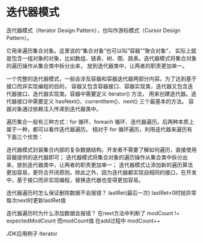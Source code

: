 # 迭代器模式

迭代器模式（Iterator Design Pattern），也叫作游标模式（Cursor Design Pattern）。

它用来遍历集合对象。这里说的“集合对象”也可以叫“容器”“聚合对象”，
实际上就是包含一组对象的对象，比如数组、链表、树、图、跳表。迭代器模式将集合对象的遍历操作从集合类中拆分出来，
放到迭代器类中，让两者的职责更加单一。

一个完整的迭代器模式，一般会涉及容器和容器迭代器两部分内容。为了达到基于接口而非实现编程的目的，
容器又包含容器接口、容器实现类，迭代器又包含迭代器接口、迭代器实现类。容器中需要定义 iterator() 方法，
用来创建迭代器。迭代器接口中需要定义 hasNext()、currentItem()、next() 三个最基本的方法。
容器对象通过依赖注入传递到迭代器类中。

遍历集合一般有三种方式：for 循环、foreach 循环、迭代器遍历。后两种本质上属于一种，都可以看作迭代器遍历。
相对于 for 循环遍历，利用迭代器来遍历有下面三个优势：

迭代器模式封装集合内部的复杂数据结构，开发者不需要了解如何遍历，直接使用容器提供的迭代器即可；
迭代器模式将集合对象的遍历操作从集合类中拆分出来，放到迭代器类中，让两者的职责更加单一；
迭代器模式让添加新的遍历算法更加容易，更符合开闭原则。除此之外，因为迭代器都实现自相同的接口，在开发中，基于接口而非实现编程，替换迭代器也变得更加容易。

迭代器遍历时怎么保证删除数据不会报错？
lastRet(最后一次)  lastRet<0时抛异常 每次next时更新lastRet值

迭代器遍历时为什么添加数据会报错？
在next方法中判断了 modCount != expectedModCount  而modCount值 在add过程中 modCount++

JDK应用例子 Iterator